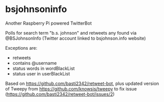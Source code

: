 bsjohnsoninfo
=============

Another Raspberry Pi powered TwitterBot

Polls for search term "b.s. johnson" and retweets any found via @BSJohnsonInfo (Twitter account linked to bsjohnson.info website)

Exceptions are:

- retweets
- contains @username
- status words in wordBlackList
- status user in userBlackList

Based on https://github.com/basti2342/retweet-bot, plus updated version of Tweepy from https://github.com/knowsis/tweepy to fix issue (https://github.com/basti2342/retweet-bot/issues/2)
